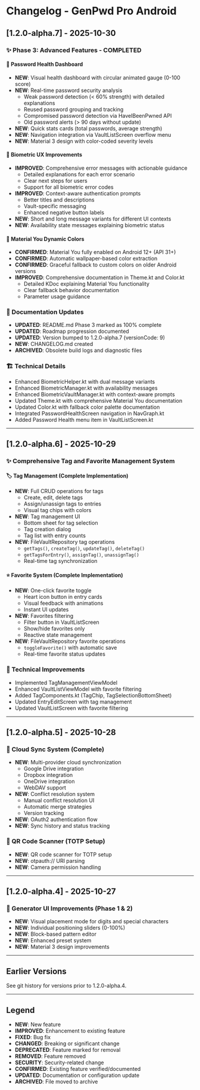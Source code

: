 # Changelog - GenPwd Pro Android

## [1.2.0-alpha.7] - 2025-10-30

### ✨ Phase 3: Advanced Features - COMPLETED

#### 🏥 Password Health Dashboard
- **NEW**: Visual health dashboard with circular animated gauge (0-100 score)
- **NEW**: Real-time password security analysis
  - Weak password detection (< 60% strength) with detailed explanations
  - Reused password grouping and tracking
  - Compromised password detection via HaveIBeenPwned API
  - Old password alerts (> 90 days without update)
- **NEW**: Quick stats cards (total passwords, average strength)
- **NEW**: Navigation integration via VaultListScreen overflow menu
- **NEW**: Material 3 design with color-coded severity levels

#### 🔐 Biometric UX Improvements
- **IMPROVED**: Comprehensive error messages with actionable guidance
  - Detailed explanations for each error scenario
  - Clear next steps for users
  - Support for all biometric error codes
- **IMPROVED**: Context-aware authentication prompts
  - Better titles and descriptions
  - Vault-specific messaging
  - Enhanced negative button labels
- **NEW**: Short and long message variants for different UI contexts
- **NEW**: Availability state messages explaining biometric status

#### 🎨 Material You Dynamic Colors
- **CONFIRMED**: Material You fully enabled on Android 12+ (API 31+)
- **CONFIRMED**: Automatic wallpaper-based color extraction
- **CONFIRMED**: Graceful fallback to custom colors on older Android versions
- **IMPROVED**: Comprehensive documentation in Theme.kt and Color.kt
  - Detailed KDoc explaining Material You functionality
  - Clear fallback behavior documentation
  - Parameter usage guidance

### 📝 Documentation Updates
- **UPDATED**: README.md Phase 3 marked as 100% complete
- **UPDATED**: Roadmap progression documented
- **UPDATED**: Version bumped to 1.2.0-alpha.7 (versionCode: 9)
- **NEW**: CHANGELOG.md created
- **ARCHIVED**: Obsolete build logs and diagnostic files

### 🏗️ Technical Details
- Enhanced BiometricHelper.kt with dual message variants
- Enhanced BiometricManager.kt with availability messages
- Enhanced BiometricVaultManager.kt with context-aware prompts
- Updated Theme.kt with comprehensive Material You documentation
- Updated Color.kt with fallback color palette documentation
- Integrated PasswordHealthScreen navigation in NavGraph.kt
- Added Password Health menu item in VaultListScreen.kt

---

## [1.2.0-alpha.6] - 2025-10-29

### ✨ Comprehensive Tag and Favorite Management System

#### 🏷️ Tag Management (Complete Implementation)
- **NEW**: Full CRUD operations for tags
  - Create, edit, delete tags
  - Assign/unassign tags to entries
  - Visual tag chips with colors
- **NEW**: Tag management UI
  - Bottom sheet for tag selection
  - Tag creation dialog
  - Tag list with entry counts
- **NEW**: FileVaultRepository tag operations
  - `getTags()`, `createTag()`, `updateTag()`, `deleteTag()`
  - `getTagsForEntry()`, `assignTag()`, `unassignTag()`
  - Real-time tag synchronization

#### ⭐ Favorite System (Complete Implementation)
- **NEW**: One-click favorite toggle
  - Heart icon button in entry cards
  - Visual feedback with animations
  - Instant UI updates
- **NEW**: Favorites filtering
  - Filter button in VaultListScreen
  - Show/hide favorites only
  - Reactive state management
- **NEW**: FileVaultRepository favorite operations
  - `toggleFavorite()` with automatic save
  - Real-time favorite status updates

### 🔧 Technical Improvements
- Implemented TagManagementViewModel
- Enhanced VaultListViewModel with favorite filtering
- Added TagComponents.kt (TagChip, TagSelectionBottomSheet)
- Updated EntryEditScreen with tag management
- Updated VaultListScreen with favorite filtering

---

## [1.2.0-alpha.5] - 2025-10-28

### 🚀 Cloud Sync System (Complete)
- **NEW**: Multi-provider cloud synchronization
  - Google Drive integration
  - Dropbox integration
  - OneDrive integration
  - WebDAV support
- **NEW**: Conflict resolution system
  - Manual conflict resolution UI
  - Automatic merge strategies
  - Version tracking
- **NEW**: OAuth2 authentication flow
- **NEW**: Sync history and status tracking

### 📱 QR Code Scanner (TOTP Setup)
- **NEW**: QR code scanner for TOTP setup
- **NEW**: otpauth:// URI parsing
- **NEW**: Camera permission handling

---

## [1.2.0-alpha.4] - 2025-10-27

### 🎨 Generator UI Improvements (Phase 1 & 2)
- **NEW**: Visual placement mode for digits and special characters
- **NEW**: Individual positioning sliders (0-100%)
- **NEW**: Block-based pattern editor
- **NEW**: Enhanced preset system
- **NEW**: Material 3 design improvements

---

## Earlier Versions

See git history for versions prior to 1.2.0-alpha.4.

---

## Legend
- **NEW**: New feature
- **IMPROVED**: Enhancement to existing feature
- **FIXED**: Bug fix
- **CHANGED**: Breaking or significant change
- **DEPRECATED**: Feature marked for removal
- **REMOVED**: Feature removed
- **SECURITY**: Security-related change
- **CONFIRMED**: Existing feature verified/documented
- **UPDATED**: Documentation or configuration update
- **ARCHIVED**: File moved to archive
